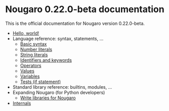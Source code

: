 # Nougaro 0.22.0-beta documentation

This is the official documentation for Nougaro version 0.22.0-beta.

* [Hello, world!](hello_world.md)
* Language reference: syntax, statements, …
    * [Basic syntax](Language/01syntax.md)
    * [Number literals](Language/02number_literals.md)
    * [String literals](Language/03string_literals.md)
    * [Identifiers and keywords](Language/04identifiers_and_keywords.md)
    * [Operators](Language/05operators.md)
    * [Values](Language/06values.md)
    * [Variables](Language/07variables.md)
    * [Tests (if statement)](Language/08tests.md)
* Standard library reference: builtins, modules, …
* Expanding Nougaro (for Python developers)
    * [Write libraries for Nougaro](Expanding/Write-libs.md)
* [Internals](internals.md)
